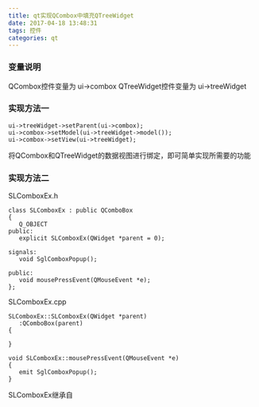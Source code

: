 ```yaml
---
title: qt实现QCombox中填充QTreeWidget
date: 2017-04-18 13:48:31
tags: 控件
categories: qt
---
```

### 变量说明
QCombox控件变量为  ui->combox
QTreeWidget控件变量为 ui->treeWidget
### 实现方法一
```
ui->treeWidget->setParent(ui->combox);
ui->combox->setModel(ui->treeWidget->model());
ui->combox->setView(ui->treeWidget);
```
将QCombox和QTreeWidget的数据视图进行绑定，即可简单实现所需要的功能
### 实现方法二
SLComboxEx.h
```
class SLComboxEx : public QComboBox
{
   Q_OBJECT
public:
   explicit SLComboxEx(QWidget *parent = 0);

signals:
   void SglComboxPopup();

public:
   void mousePressEvent(QMouseEvent *e);
};
```
SLComboxEx.cpp
```
SLComboxEx::SLComboxEx(QWidget *parent)
   :QComboBox(parent)
{

}

void SLComboxEx::mousePressEvent(QMouseEvent *e)
{
   emit SglComboxPopup();
}
```
SLComboxEx继承自
